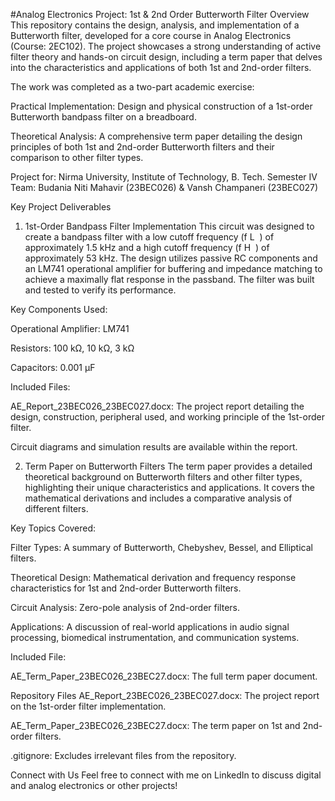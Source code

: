 #Analog Electronics Project: 1st & 2nd Order Butterworth Filter
Overview
This repository contains the design, analysis, and implementation of a Butterworth filter, developed for a core course in Analog Electronics (Course: 2EC102). The project showcases a strong understanding of active filter theory and hands-on circuit design, including a term paper that delves into the characteristics and applications of both 1st and 2nd-order filters.

The work was completed as a two-part academic exercise:

Practical Implementation: Design and physical construction of a 1st-order Butterworth bandpass filter on a breadboard.

Theoretical Analysis: A comprehensive term paper detailing the design principles of both 1st and 2nd-order Butterworth filters and their comparison to other filter types.

Project for: Nirma University, Institute of Technology, B. Tech. Semester IV
Team: Budania Niti Mahavir (23BEC026) & Vansh Champaneri (23BEC027)

Key Project Deliverables
1. 1st-Order Bandpass Filter Implementation
This circuit was designed to create a bandpass filter with a low cutoff frequency (f 
L
​
 ) of approximately 1.5 kHz and a high cutoff frequency (f 
H
​
 ) of approximately 53 kHz. The design utilizes passive RC components and an LM741 operational amplifier for buffering and impedance matching to achieve a maximally flat response in the passband. The filter was built and tested to verify its performance.

Key Components Used:

Operational Amplifier: LM741

Resistors: 100 kΩ, 10 kΩ, 3 kΩ

Capacitors: 0.001 µF

Included Files:

AE_Report_23BEC026_23BEC027.docx: The project report detailing the design, construction, peripheral used, and working principle of the 1st-order filter.

Circuit diagrams and simulation results are available within the report.

2. Term Paper on Butterworth Filters
The term paper provides a detailed theoretical background on Butterworth filters and other filter types, highlighting their unique characteristics and applications. It covers the mathematical derivations and includes a comparative analysis of different filters.

Key Topics Covered:

Filter Types: A summary of Butterworth, Chebyshev, Bessel, and Elliptical filters.

Theoretical Design: Mathematical derivation and frequency response characteristics for 1st and 2nd-order Butterworth filters.

Circuit Analysis: Zero-pole analysis of 2nd-order filters.

Applications: A discussion of real-world applications in audio signal processing, biomedical instrumentation, and communication systems.

Included File:

AE_Term_Paper_23BEC026_23BEC27.docx: The full term paper document.

Repository Files
AE_Report_23BEC026_23BEC027.docx: The project report on the 1st-order filter implementation.

AE_Term_Paper_23BEC026_23BEC27.docx: The term paper on 1st and 2nd-order filters.

.gitignore: Excludes irrelevant files from the repository.

Connect with Us
Feel free to connect with me on LinkedIn to discuss digital and analog electronics or other projects!
